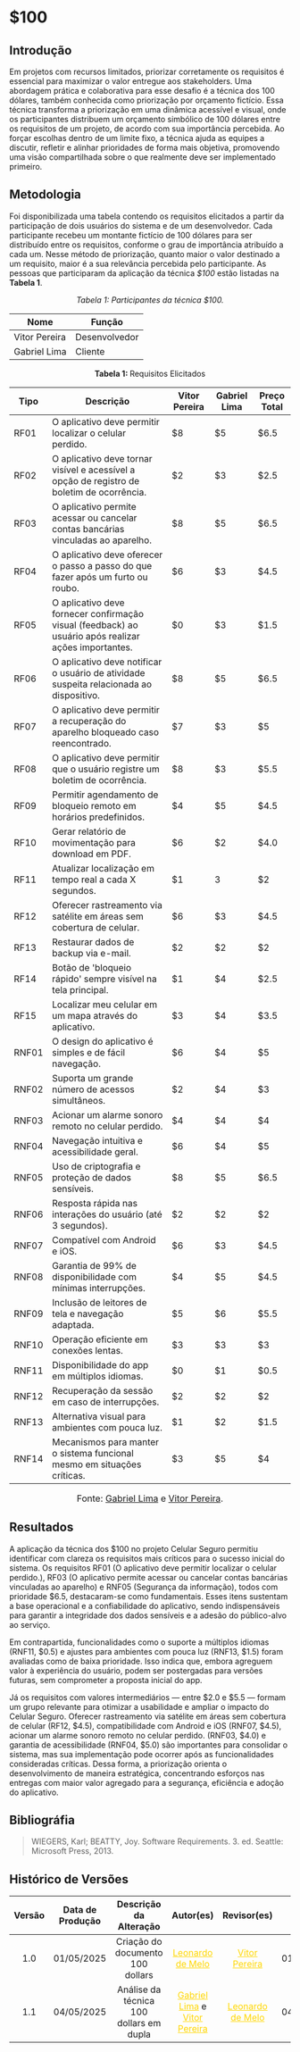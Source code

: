 # $100

## Introdução
Em projetos com recursos limitados, priorizar corretamente os requisitos é essencial para maximizar o valor entregue aos stakeholders. Uma abordagem prática e colaborativa para esse desafio é a técnica dos 100 dólares, também conhecida como priorização por orçamento fictício. Essa técnica transforma a priorização em uma dinâmica acessível e visual, onde os participantes distribuem um orçamento simbólico de 100 dólares entre os requisitos de um projeto, de acordo com sua importância percebida. Ao forçar escolhas dentro de um limite fixo, a técnica ajuda as equipes a discutir, refletir e alinhar prioridades de forma mais objetiva, promovendo uma visão compartilhada sobre o que realmente deve ser implementado primeiro.


## Metodologia
Foi disponibilizada uma tabela contendo os requisitos elicitados a partir da participação de dois usuários do sistema e de um desenvolvedor. Cada participante recebeu um montante fictício de 100 dólares para ser distribuído entre os requisitos, conforme o grau de importância atribuído a cada um. Nesse método de priorização, quanto maior o valor destinado a um requisito, maior é a sua relevância percebida pelo participante.
As pessoas que participaram da aplicação da técnica _$100_ estão listadas na **Tabela 1**.

<center>

*Tabela 1: Participantes da técnica $100.*

| **Nome**            | **Função**     |
|---------------------|----------------|
| Vitor Pereira       | Desenvolvedor  |
| Gabriel Lima        | Cliente        |


</center>


<center><b>Tabela 1: </b> Requisitos Elicitados</center>

| Tipo  | Descrição                                                                 | Vitor Pereira |  Gabriel Lima | Preço Total |
|-----  |-------------------------------------------------------------------------| ------ | ---- | ---- |
| RF01  | O aplicativo deve permitir localizar o celular perdido.                 | $8     | $5   | $6.5 | 
| RF02  | O aplicativo deve tornar visível e acessível a opção de registro de boletim de ocorrência.      | $2 | $3 | $2.5|
| RF03  | O aplicativo permite acessar ou cancelar contas bancárias vinculadas ao aparelho.         | $8 | $5 | $6.5|
| RF04  | O aplicativo deve oferecer o passo a passo do que fazer após um furto ou roubo.     | $6 | $3 | $4.5|
| RF05  | O aplicativo deve fornecer confirmação visual (feedback) ao usuário após realizar ações importantes.          | $0 | $3 | $1.5|
| RF06  | O aplicativo deve notificar o usuário de atividade suspeita relacionada ao dispositivo. | $8 | $5 | $6.5|
| RF07  | O aplicativo deve permitir a recuperação do aparelho bloqueado caso reencontrado.  | $7 | $3 | $5|
| RF08  | O aplicativo deve permitir que o usuário registre um boletim de ocorrência.     | $8 | $3 | $5.5|
| RF09  | Permitir agendamento de bloqueio remoto em horários predefinidos.               | $4 | $5 | $4.5|
| RF10  | Gerar relatório de movimentação para download em PDF. | $6 | $2 | $4.0|
| RF11  | Atualizar localização em tempo real a cada X segundos. | $1 | 3 | $2|
| RF12  | Oferecer rastreamento via satélite em áreas sem cobertura de celular.| $6 | $3 | $4.5|
| RF13  | Restaurar dados de backup via e-mail. | $2 | $2 | $2|
| RF14  | Botão de 'bloqueio rápido' sempre visível na tela principal.          | $1 | $4 | $2.5|
| RF15  | Localizar meu celular em um mapa através do aplicativo. | $3 | $4 | $3.5|
| RNF01 | O design do aplicativo é simples e de fácil navegação.                    | $6 | $4 | $5|
| RNF02 | Suporta um grande número de acessos simultâneos. | $2 | $4 | $3|
| RNF03 | Acionar um alarme sonoro remoto no celular perdido. | $4 | $4 | $4|
| RNF04 | Navegação intuitiva e acessibilidade geral.                              | $6 | $4 | $5|
| RNF05 | Uso de criptografia e proteção de dados sensíveis.                       | $8 | $5 | $6.5|
| RNF06 | Resposta rápida nas interações do usuário (até 3 segundos).              | $2 | $2 | $2|
| RNF07 | Compatível com Android e iOS.                                            | $6 | $3 | $4.5|
| RNF08 | Garantia de 99% de disponibilidade com mínimas interrupções.             | $4 | $5 | $4.5|
| RNF09 | Inclusão de leitores de tela e navegação adaptada.                  | $5 | $6 | $5.5|
| RNF10 | Operação eficiente em conexões lentas.                             | $3 | $3 | $3|
| RNF11 | Disponibilidade do app em múltiplos idiomas.                             | $0 | $1 | $0.5|
| RNF12 | Recuperação da sessão em caso de interrupções.                           | $2 | $2 | $2|
| RNF13 | Alternativa visual para ambientes com pouca luz.                         | $1 | $2 | $1.5|
| RNF14 | Mecanismos para manter o sistema funcional mesmo em situações críticas. | $3 | $5 | $4|

<font size="3"><p style="text-align: center">Fonte: [Gabriel Lima](https://github.com/gabriel-lima258) e [Vitor Pereira](https://github.com/Bessazs).</p></font>


## Resultados 

A aplicação da técnica dos $100 no projeto Celular Seguro permitiu identificar com clareza os requisitos mais críticos para o sucesso inicial do sistema. Os requisitos RF01 (O aplicativo deve permitir localizar o celular perdido.), RF03 (O aplicativo permite acessar ou cancelar contas bancárias vinculadas ao aparelho) e RNF05 (Segurança da informação), todos com prioridade $6.5, destacaram-se como fundamentais. Esses itens sustentam a base operacional e a confiabilidade do aplicativo, sendo indispensáveis para garantir a integridade dos dados sensíveis e a adesão do público-alvo ao serviço.

Em contrapartida, funcionalidades como o suporte a múltiplos idiomas (RNF11, $0.5) e ajustes para ambientes com pouca luz (RNF13, $1.5) foram avaliadas como de baixa prioridade. Isso indica que, embora agreguem valor à experiência do usuário, podem ser postergadas para versões futuras, sem comprometer a proposta inicial do app.

Já os requisitos com valores intermediários — entre $2.0 e $5.5 — formam um grupo relevante para otimizar a usabilidade e ampliar o impacto do Celular Seguro. Oferecer rastreamento via satélite em áreas sem cobertura de celular (RF12, $4.5), compatibilidade com Android e iOS (RNF07, $4.5), acionar um alarme sonoro remoto no celular perdido. (RNF03, $4.0) e garantia de acessibilidade (RNF04, $5.0) são importantes para consolidar o sistema, mas sua implementação pode ocorrer após as funcionalidades consideradas críticas. Dessa forma, a priorização orienta o desenvolvimento de maneira estratégica, concentrando esforços nas entregas com maior valor agregado para a segurança, eficiência e adoção do aplicativo.


## **Bibliográfia**

> WIEGERS, Karl; BEATTY, Joy. Software Requirements. 3. ed. Seattle: Microsoft Press, 2013.

## Histórico de Versões

| Versão | Data de Produção | Descrição da Alteração                                                                 | Autor(es)                                                                                                                      | Revisor(es)                                                                                                                  | Data de Revisão |
| :----: | :--------------: | :-------------------------------------------------------------------------------------: | :----------------------------------------------------------------------------------------------------------------------------: | :--------------------------------------------------------------------------------------------------------------------------: | :-------------: |
| 1.0    | 01/05/2025       | Criação do documento 100 dollars | <a style="color:gold;" href="https://github.com/leozinlima" target="_blank">Leonardo de Melo</a>                               | <a style="color:gold;" href="https://github.com/Bessazs" target="_blank">Vitor Pereira</a> | 01/05/2025     |                                            | 23/04/2025     |
| 1.1    | 04/05/2025       | Análise da técnica 100 dollars em dupla | <a style="color:gold;" href="https://github.com/gabriel-lima258" target="_blank">Gabriel Lima</a> e <a style="color:gold;" href="https://github.com/Bessazs" target="_blank">Vitor Pereira</a>                            | <a style="color:gold;" href="https://github.com/leozinlima" target="_blank">Leonardo de Melo</a> | 04/05/2025     |                                            | 04/05/2025     |